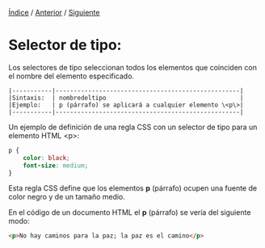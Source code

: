 [Índice](../readme.md) / [Anterior](../estilos/selectores_css.md) / [Siguiente](../estilos/selector_de_clase.md)

# Selector de tipo:

Los selectores de tipo seleccionan todos los elementos que coinciden con el nombre del elemento especificado.

```
|-----------|---------------------------------------------------|
|Sintaxis:  | nombredeltipo                                     |
|Ejemplo:   | p (párrafo) se aplicará a cualquier elemento \<p\>|
|-----------|---------------------------------------------------|
```

Un ejemplo de definición de una regla CSS con un selector de tipo para un elemento HTML \<p\>:

```css
p {
    color: black;
    font-size: medium;
}
```
Esta regla CSS define que los elementos **p** (párrafo) ocupen una fuente de color negro y de un tamaño  medio.

En el código de un documento HTML el **p** (párrafo) se vería del siguiente modo:

```html
<p>No hay caminos para la paz; la paz es el camino</p>
```


